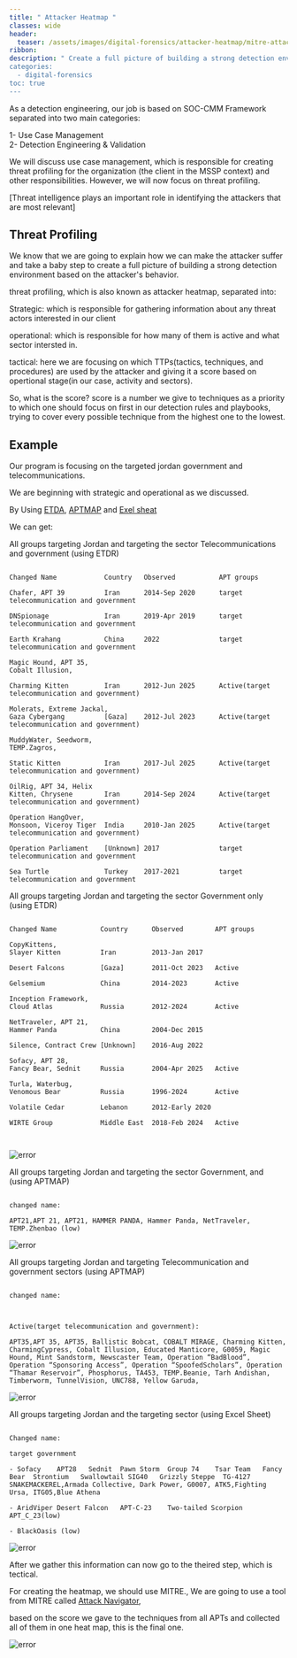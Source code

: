 ```yaml
---
title: " Attacker Heatmap "
classes: wide
header:
  teaser: /assets/images/digital-forensics/attacker-heatmap/mitre-attack.png
ribbon:
description: " Create a full picture of building a strong detection environment based on the attacker's behavior.
categories:
  - digital-forensics
toc: true
---
```


As a detection engineering, our job is based on SOC-CMM Framework separated into two main categories:

1- Use Case Management   
2- Detection Engineering & Validation

We will discuss use case management, which is responsible for creating threat profiling for the organization (the client in the MSSP context) and other responsibilities. However, we will now focus on threat profiling.

[Threat intelligence plays an important role in identifying the attackers that are most relevant]

## Threat Profiling

We know that we are going to explain how we can make the attacker suffer and take a baby step to create a full picture of building a strong detection environment based on the attacker's behavior.

threat profiling, which is also known as attacker heatmap, separated into:

Strategic: which is responsible for gathering information about any threat actors interested in our client

operational: which is responsible for how many of them is active and what sector intersted in.

tactical: here we are focusing on which TTPs(tactics, techniques, and procedures) are used by the attacker and giving it a score based on opertional stage(in our case, activity and sectors).

So, what is the score? score is a number we give to techniques as a priority to which one should focus on first in our detection rules and playbooks, trying to cover every possible technique from the highest one to the lowest.

## Example



Our program is focusing on the targeted jordan government and telecommunications.



We are beginning with strategic and operational as we discussed.



By Using [ETDA](https://apt.etda.or.th/cgi-bin/aptsearch.cgi), [APTMAP](https://andreacristaldi.github.io/APTmap/) and [Exel sheat](https://docs.google.com/spreadsheets/d/1H9_xaxQHpWaa4O_Son4Gx0YOIzlcBWMsdvePFX68EKU/edit?gid=1636225066#gid=1636225066)



We can get:   

All groups targeting Jordan and targeting the sector Telecommunications and government (using ETDR)



```

Changed Name            Country   Observed           APT groups

Chafer, APT 39          Iran      2014-Sep 2020      target telecommunication and government

DNSpionage              Iran      2019-Apr 2019      target telecommunication and government

Earth Krahang           China     2022               target telecommunication and government

Magic Hound, APT 35, 
Cobalt Illusion,

Charming Kitten         Iran      2012-Jun 2025      Active(target telecommunication and government)

Molerats, Extreme Jackal,                 
Gaza Cybergang          [Gaza]    2012-Jul 2023      Active(target telecommunication and government)

MuddyWater, Seedworm, 
TEMP.Zagros,

Static Kitten           Iran      2017-Jul 2025      Active(target telecommunication and government)

OilRig, APT 34, Helix
Kitten, Chrysene        Iran      2014-Sep 2024      Active(target telecommunication and government)

Operation HangOver, 
Monsoon, Viceroy Tiger  India     2010-Jan 2025      Active(target telecommunication and government) 

Operation Parliament    [Unknown] 2017               target telecommunication and government

Sea Turtle              Turkey    2017-2021          target telecommunication and government

```


All groups targeting Jordan and targeting the sector Government only (using ETDR)
```

Changed Name           Country      Observed        APT groups

CopyKittens,
Slayer Kitten          Iran         2013-Jan 2017    

Desert Falcons         [Gaza]       2011-Oct 2023   Active

Gelsemium              China        2014-2023       Active

Inception Framework,
Cloud Atlas            Russia       2012-2024       Active

NetTraveler, APT 21, 
Hammer Panda           China        2004-Dec 2015    

Silence, Contract Crew [Unknown]    2016-Aug 2022    

Sofacy, APT 28, 
Fancy Bear, Sednit     Russia       2004-Apr 2025   Active

Turla, Waterbug, 
Venomous Bear          Russia       1996-2024       Active 

Volatile Cedar         Lebanon      2012-Early 2020  

WIRTE Group            Middle East  2018-Feb 2024   Active 



```

  ![error](/assets/images/digital-forensics/attacker-heatmap/APT-groups.png)



All groups targeting Jordan and targeting the sector Government, and  (using APTMAP)



```

changed name: 

APT21,APT 21, APT21, HAMMER PANDA, Hammer Panda, NetTraveler, TEMP.Zhenbao (low)

```


  ![error](/assets/images/digital-forensics/attacker-heatmap/APT-groups-china.png)




All groups targeting Jordan and targeting Telecommunication and government sectors (using APTMAP)



```

changed name:



Active(target telecommunication and government):

APT35,APT 35, APT35, Ballistic Bobcat, COBALT MIRAGE, Charming Kitten, CharmingCypress, Cobalt Illusion, Educated Manticore, G0059, Magic Hound, Mint Sandstorm, Newscaster Team, Operation “BadBlood”, Operation “Sponsoring Access”, Operation “SpoofedScholars”, Operation “Thamar Reservoir”, Phosphorus, TA453, TEMP.Beanie, Tarh Andishan, Timberworm, TunnelVision, UNC788, Yellow Garuda,

```

  ![error](/assets/images/digital-forensics/attacker-heatmap/APT-groups-iran.png)



All groups targeting Jordan and the targeting sector (using Excel Sheet)

```

Changed name: 

target government

- Sofacy    APT28   Sednit  Pawn Storm  Group 74    Tsar Team   Fancy Bear  Strontium   Swallowtail SIG40   Grizzly Steppe  TG-4127 SNAKEMACKEREL,Armada Collective, Dark Power, G0007, ATK5,Fighting Ursa, ITG05,Blue Athena 

- AridViper Desert Falcon   APT-C-23    Two-tailed Scorpion APT_C_23(low)

- BlackOasis (low)

```

  ![error](/assets/images/digital-forensics/attacker-heatmap/APT-groups-exel.png)


After we gather this information can now go to the theired step, which is tectical.



For creating the heatmap, we should use MITRE., We are going to use a tool from MITRE called [Attack Navigator](https://mitre-attack.github.io/attack-navigator/),


based on the score we gave to the techniques from all APTs and collected all of them in one heat map, this is the final one. 

  ![error](/assets/images/digital-forensics/attacker-heatmap/mitre-attack.png)



